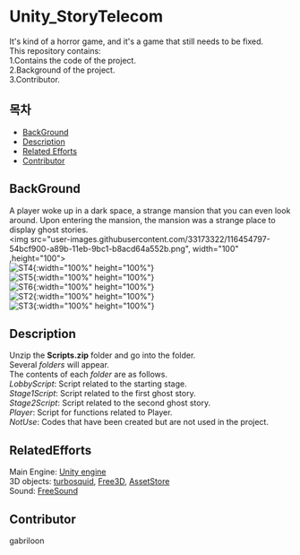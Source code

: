 # Unity_StoryTelecom
It's kind of a horror game, and it's a game that still needs to be fixed.<br>
This repository contains:<br>
	1.Contains the code of the project.<br>
	2.Background of the project.<br>
	3.Contributor.<br>
	
## 목차
- [BackGround](#BackGround)
- [Description](#Description)
- [Related Efforts](#RelatedEfforts)
- [Contributor](#Contributor)



## BackGround
A player woke up in a dark space, a strange mansion that you can even look around.
Upon entering the mansion, the mansion was a strange place to display ghost stories.<br>
<img src="user-images.githubusercontent.com/33173322/116454797-54bcf900-a89b-11eb-9bc1-b8acd64a552b.png", width="100" ,height="100"><br>
![ST4](https://user-images.githubusercontent.com/33173322/116454872-63a3ab80-a89b-11eb-8629-fcc83e022938.png){:width="100%" height="100%"}<br>
![ST5](https://user-images.githubusercontent.com/33173322/116454880-66060580-a89b-11eb-8812-fb1054af893d.png){:width="100%" height="100%"}<br>
![ST6](https://user-images.githubusercontent.com/33173322/116454889-67cfc900-a89b-11eb-8697-0c516fcbcb05.png){:width="100%" height="100%"}<br>
![ST2](https://user-images.githubusercontent.com/33173322/116449782-7adf9a80-a895-11eb-9812-b53289deae51.png){:width="100%" height="100%"}<br>
![ST3](https://user-images.githubusercontent.com/33173322/116449750-71eec900-a895-11eb-9126-4d7872ea514a.png){:width="100%" height="100%"}<br>

## Description
Unzip the **Scripts.zip** folder and go into the folder.<br>
Several *folders* will appear.<br>
The contents of each *folder* are as follows.<br>
*LobbyScript*: Script related to the starting stage.<br>
*Stage1Script*: Script related to the first ghost story.<br>
*Stage2Script*: Script related to the second ghost story.<br>
*Player*: Script for functions related to Player.<br>
*NotUse*: Codes that have been created but are not used in the project.<br>

## RelatedEfforts
Main Engine: [Unity engine](https://unity.com/kr)<br>
3D objects: [turbosquid](https://www.turbosquid.com/),  [Free3D](https://free3d.com/),  [AssetStore](https://assetstore.unity.com/) <br>
Sound: [FreeSound](https://www.turbosquid.com/)
## Contributor
gabriloon
